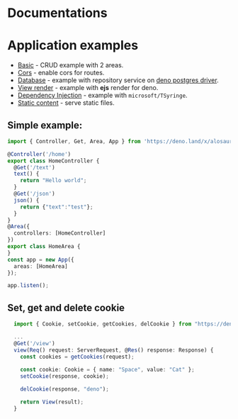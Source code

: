 # Documentations

# Application examples

- [Basic](/examples/basic) - CRUD example with 2 areas.
- [Cors](/examples/cors) - enable cors for routes.
- [Database](/examples/db) - example with repository service on [deno postgres driver](https://deno.land/x/postgres/mod.ts).
- [View render](/examples/dejs) - example with **ejs** render for deno.
- [Dependency Injection](/examples/di) - example with `microsoft/TSyringe`.
- [Static content](/examples/static) - serve static files.


## Simple example:

```typescript
import { Controller, Get, Area, App } from 'https://deno.land/x/alosaur/src/mod.ts'

@Controller('/home')
export class HomeController {
  @Get('/text')
  text() {
    return "Hello world";
  }
  @Get('/json')
  json() {
    return {"text":"test"};
  }
}
@Area({
  controllers: [HomeController]
})
export class HomeArea {
}
const app = new App({
  areas: [HomeArea]
});

app.listen();
```


## Set, get and delete cookie


```ts
  import { Cookie, setCookie, getCookies, delCookie } from "https://deno.land/std/http/cookie.ts";

  ...
  @Get('/view')
  view(Req() request: ServerRequest, @Res() response: Response) {
    const cookies = getCookies(request);
    
    const cookie: Cookie = { name: "Space", value: "Cat" };
    setCookie(response, cookie);

    delCookie(response, "deno");

    return View(result);
  }
```